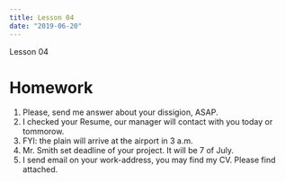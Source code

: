 ```yaml
---
title: Lesson 04
date: "2019-06-20"
---
```


Lesson 04

# Homework
1. Please, send me answer about your dissigion, ASAP.
2. I checked your Resume, our manager will contact with you today or tommorow.
3. FYI: the plain will arrive at the airport in 3 a.m.
4. Mr. Smith set deadline of your project. It will be 7 of July.
5. I send email on your work-address, you may find my CV. Please find attached.
